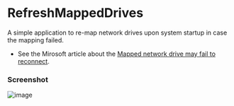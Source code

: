 # RefreshMappedDrives
A simple application to re-map network drives upon system startup in case the mapping failed.

* See the Mirosoft article about the [Mapped network drive may fail to reconnect](https://support.microsoft.com/fi-fi/help/4471218/mapped-network-drive-may-fail-to-reconnect-in-windows-10-version-1809).

### Screenshot
![image](https://user-images.githubusercontent.com/40712699/62835818-47924d80-bc65-11e9-8f59-2c83907b5af4.png)
